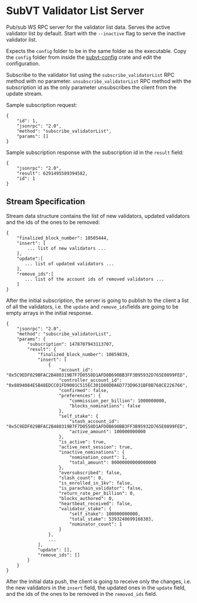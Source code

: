 # SubVT Validator List Server

Pub/sub WS RPC server for the validator list data. Serves the active validator list by default. Start with the 
`--inactive` flag to serve the inactive validator list.

Expects the `config` folder to be in the same folder as the executable.
Copy the `config` folder from inside the [subvt-config](../subvt-config) crate and edit the configuration.

Subscribe to the validator list using the `subscribe_validatorList` RPC method with no parameter.
`unsubscribe_validatorList` RPC method with the subscription id as the only parameter unsubscribes the client from
the update stream.

Sample subscription request:
```
{
    "id": 1,
    "jsonrpc": "2.0",
    "method": "subscribe_validatorList",
    "params": []
}
```

Sample subscription response with the subscription id in the `result` field:
```
{
    "jsonrpc": "2.0",
    "result": 6291495589394582,
    "id": 1
}
```

## Stream Specification

Stream data structure contains the list of new validators, updated validators and the ids of the ones to be removed:

```
{
    "finalized_block_number": 10505444,
    "insert": [
        ... list of new validators ...    
    ],
    "update":[
       ... list of updated validators ...
    ],
    "remove_ids":[
       ... list of the account ids of removed validators ...
    ]
}
```

After the initial subscription, the server is going to publish to the client a list of all the validators, i.e. the
`update` and `remove_ids`fields are going to be empty arrays in the initial response.

```
{
    "jsonrpc": "2.0",
    "method": "subscribe_validatorList",
    "params": {
        "subscription": 1478707943113707,
        "result": {
            "finalized_block_number": 10859839,
            "insert": [
                {
                    "account_id": "0x5C9EDF029BFAC2B480319B7F7D0558D1AFD0B690BB3FF3B95932D765E0899FED",
                    "controller_account_id": "0x8894084E5B48EDCC01FD9001C515EC301D80D0A6D773D9631BF0B768CE226766",
                    "confirmed": false,
                    "preferences": {
                        "commission_per_billion": 1000000000,
                        "blocks_nominations": false
                    },
                    "self_stake": {
                        "stash_account_id": "0x5C9EDF029BFAC2B480319B7F7D0558D1AFD0B690BB3FF3B95932D765E0899FED",
                        "active_amount": 100000000000
                    },
                    "is_active": true,
                    "active_next_session": true,
                    "inactive_nominations": {
                        "nomination_count": 1,
                        "total_amount": 80000000000000000
                    },
                    "oversubscribed": false,
                    "slash_count": 0,
                    "is_enrolled_in_1kv": false,
                    "is_parachain_validator": false,
                    "return_rate_per_billion": 0,
                    "blocks_authored": 0,
                    "heartbeat_received": false,
                    "validator_stake": {
                        "self_stake": 100000000000,
                        "total_stake": 5393248699168383,
                        "nominator_count": 1
                    }
                },
                ...
            ],
            "update": [],
            "remove_ids": []
        }
    }
}
```

After the initial data push, the client is going to receive only the changes, i.e. the new validators in the `insert`
field, the updated ones in the `update` field, and the ids of the ones to be removed in the `removed_ids` field.